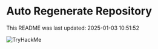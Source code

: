 # Auto Regenerate Repository

This README was last updated: 2025-01-03 10:51:52

 ![TryHackMe](https://tryhackme.com/badge/533634)